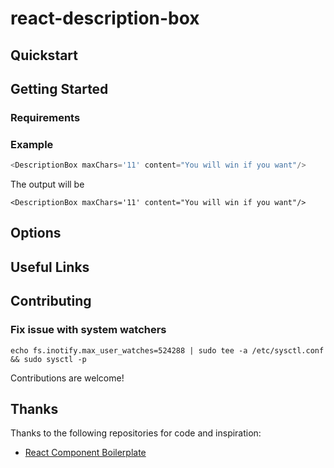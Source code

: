 react-description-box
====================

## Quickstart

## Getting Started

### Requirements

### Example
```javascript
<DescriptionBox maxChars='11' content="You will win if you want"/>
```
The output will be
```react
<DescriptionBox maxChars='11' content="You will win if you want"/>
```
## Options

## Useful Links

## Contributing

### Fix issue with system watchers
```
echo fs.inotify.max_user_watches=524288 | sudo tee -a /etc/sysctl.conf && sudo sysctl -p
```

Contributions are welcome!

## Thanks

Thanks to the following repositories for code and inspiration:

- [React Component Boilerplate](https://github.com/survivejs/react-component-boilerplate)
